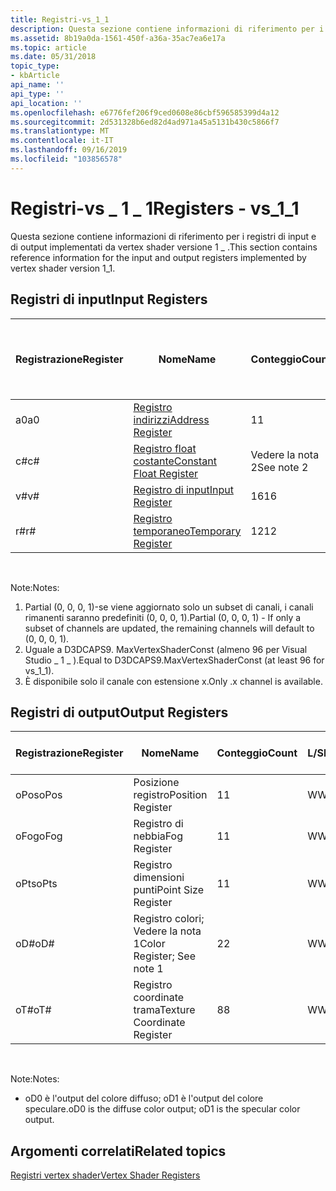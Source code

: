 ```yaml
---
title: Registri-vs_1_1
description: Questa sezione contiene informazioni di riferimento per i registri di input e di output implementati da vertex shader versione 1 \_ .
ms.assetid: 8b19a0da-1561-450f-a36a-35ac7ea6e17a
ms.topic: article
ms.date: 05/31/2018
topic_type:
- kbArticle
api_name: ''
api_type: ''
api_location: ''
ms.openlocfilehash: e6776fef206f9ced0608e86cbf596585399d4a12
ms.sourcegitcommit: 2d531328b6ed82d4ad971a45a5131b430c5866f7
ms.translationtype: MT
ms.contentlocale: it-IT
ms.lasthandoff: 09/16/2019
ms.locfileid: "103856578"
---
```

# <a name="registers---vs_1_1"></a><span data-ttu-id="9fa9e-103">Registri-vs \_ 1 \_ 1</span><span class="sxs-lookup"><span data-stu-id="9fa9e-103">Registers - vs\_1\_1</span></span>

<span data-ttu-id="9fa9e-104">Questa sezione contiene informazioni di riferimento per i registri di input e di output implementati da vertex shader versione 1 \_ .</span><span class="sxs-lookup"><span data-stu-id="9fa9e-104">This section contains reference information for the input and output registers implemented by vertex shader version 1\_1.</span></span>

## <a name="input-registers"></a><span data-ttu-id="9fa9e-105">Registri di input</span><span class="sxs-lookup"><span data-stu-id="9fa9e-105">Input Registers</span></span>



| <span data-ttu-id="9fa9e-106">Registrazione</span><span class="sxs-lookup"><span data-stu-id="9fa9e-106">Register</span></span> | <span data-ttu-id="9fa9e-107">Nome</span><span class="sxs-lookup"><span data-stu-id="9fa9e-107">Name</span></span>                                                                                  | <span data-ttu-id="9fa9e-108">Conteggio</span><span class="sxs-lookup"><span data-stu-id="9fa9e-108">Count</span></span>      | <span data-ttu-id="9fa9e-109">L/S</span><span class="sxs-lookup"><span data-stu-id="9fa9e-109">R/W</span></span> | <span data-ttu-id="9fa9e-110">\# Leggere le porte</span><span class="sxs-lookup"><span data-stu-id="9fa9e-110">\# Read ports</span></span> | <span data-ttu-id="9fa9e-111">\# Letture/Inst</span><span class="sxs-lookup"><span data-stu-id="9fa9e-111">\# Reads / inst</span></span> | <span data-ttu-id="9fa9e-112">Dimension</span><span class="sxs-lookup"><span data-stu-id="9fa9e-112">Dimension</span></span>  | <span data-ttu-id="9fa9e-113">Relannr</span><span class="sxs-lookup"><span data-stu-id="9fa9e-113">RelAddr</span></span> | <span data-ttu-id="9fa9e-114">Valori predefiniti</span><span class="sxs-lookup"><span data-stu-id="9fa9e-114">Defaults</span></span>     | <span data-ttu-id="9fa9e-115">Richiede DCL</span><span class="sxs-lookup"><span data-stu-id="9fa9e-115">Requires DCL</span></span> |
|----------|---------------------------------------------------------------------------------------|------------|-----|---------------|-----------------|------------|---------|--------------|--------------|
| <span data-ttu-id="9fa9e-116">a0</span><span class="sxs-lookup"><span data-stu-id="9fa9e-116">a0</span></span>       | [<span data-ttu-id="9fa9e-117">Registro indirizzi</span><span class="sxs-lookup"><span data-stu-id="9fa9e-117">Address Register</span></span>](dx9-graphics-reference-asm-vs-registers-address.md)               | <span data-ttu-id="9fa9e-118">1</span><span class="sxs-lookup"><span data-stu-id="9fa9e-118">1</span></span>          | <span data-ttu-id="9fa9e-119">L/S</span><span class="sxs-lookup"><span data-stu-id="9fa9e-119">R/W</span></span> | <span data-ttu-id="9fa9e-120">1</span><span class="sxs-lookup"><span data-stu-id="9fa9e-120">1</span></span>             | <span data-ttu-id="9fa9e-121">Nessuna limitazione</span><span class="sxs-lookup"><span data-stu-id="9fa9e-121">Unlimited</span></span>       | <span data-ttu-id="9fa9e-122">Vedere la nota 3</span><span class="sxs-lookup"><span data-stu-id="9fa9e-122">See note 3</span></span> | <span data-ttu-id="9fa9e-123">No</span><span class="sxs-lookup"><span data-stu-id="9fa9e-123">No</span></span>      | <span data-ttu-id="9fa9e-124">nessuno</span><span class="sxs-lookup"><span data-stu-id="9fa9e-124">None</span></span>         | <span data-ttu-id="9fa9e-125">No</span><span class="sxs-lookup"><span data-stu-id="9fa9e-125">No</span></span>           |
| <span data-ttu-id="9fa9e-126">c\#</span><span class="sxs-lookup"><span data-stu-id="9fa9e-126">c\#</span></span>      | [<span data-ttu-id="9fa9e-127">Registro float costante</span><span class="sxs-lookup"><span data-stu-id="9fa9e-127">Constant Float Register</span></span>](dx9-graphics-reference-asm-vs-registers-constant-float.md) | <span data-ttu-id="9fa9e-128">Vedere la nota 2</span><span class="sxs-lookup"><span data-stu-id="9fa9e-128">See note 2</span></span> | <span data-ttu-id="9fa9e-129">R</span><span class="sxs-lookup"><span data-stu-id="9fa9e-129">R</span></span>   | <span data-ttu-id="9fa9e-130">1</span><span class="sxs-lookup"><span data-stu-id="9fa9e-130">1</span></span>             | <span data-ttu-id="9fa9e-131">Nessuna limitazione</span><span class="sxs-lookup"><span data-stu-id="9fa9e-131">Unlimited</span></span>       | <span data-ttu-id="9fa9e-132">4</span><span class="sxs-lookup"><span data-stu-id="9fa9e-132">4</span></span>          | <span data-ttu-id="9fa9e-133">a0. x</span><span class="sxs-lookup"><span data-stu-id="9fa9e-133">a0.x</span></span>    | <span data-ttu-id="9fa9e-134">(0, 0, 0, 0)</span><span class="sxs-lookup"><span data-stu-id="9fa9e-134">(0, 0, 0, 0)</span></span> | <span data-ttu-id="9fa9e-135">No</span><span class="sxs-lookup"><span data-stu-id="9fa9e-135">No</span></span>           |
| <span data-ttu-id="9fa9e-136">v\#</span><span class="sxs-lookup"><span data-stu-id="9fa9e-136">v\#</span></span>      | [<span data-ttu-id="9fa9e-137">Registro di input</span><span class="sxs-lookup"><span data-stu-id="9fa9e-137">Input Register</span></span>](dx9-graphics-reference-asm-vs-registers-input.md)                   | <span data-ttu-id="9fa9e-138">16</span><span class="sxs-lookup"><span data-stu-id="9fa9e-138">16</span></span>         | <span data-ttu-id="9fa9e-139">R</span><span class="sxs-lookup"><span data-stu-id="9fa9e-139">R</span></span>   | <span data-ttu-id="9fa9e-140">1</span><span class="sxs-lookup"><span data-stu-id="9fa9e-140">1</span></span>             | <span data-ttu-id="9fa9e-141">Nessuna limitazione</span><span class="sxs-lookup"><span data-stu-id="9fa9e-141">Unlimited</span></span>       | <span data-ttu-id="9fa9e-142">4</span><span class="sxs-lookup"><span data-stu-id="9fa9e-142">4</span></span>          | <span data-ttu-id="9fa9e-143">No</span><span class="sxs-lookup"><span data-stu-id="9fa9e-143">No</span></span>      | <span data-ttu-id="9fa9e-144">Vedere la nota 1</span><span class="sxs-lookup"><span data-stu-id="9fa9e-144">See note 1</span></span>   | <span data-ttu-id="9fa9e-145">Sì</span><span class="sxs-lookup"><span data-stu-id="9fa9e-145">Yes</span></span>          |
| <span data-ttu-id="9fa9e-146">r\#</span><span class="sxs-lookup"><span data-stu-id="9fa9e-146">r\#</span></span>      | [<span data-ttu-id="9fa9e-147">Registro temporaneo</span><span class="sxs-lookup"><span data-stu-id="9fa9e-147">Temporary Register</span></span>](dx9-graphics-reference-asm-vs-registers-temporary.md)           | <span data-ttu-id="9fa9e-148">12</span><span class="sxs-lookup"><span data-stu-id="9fa9e-148">12</span></span>         | <span data-ttu-id="9fa9e-149">L/S</span><span class="sxs-lookup"><span data-stu-id="9fa9e-149">R/W</span></span> | <span data-ttu-id="9fa9e-150">3</span><span class="sxs-lookup"><span data-stu-id="9fa9e-150">3</span></span>             | <span data-ttu-id="9fa9e-151">Nessuna limitazione</span><span class="sxs-lookup"><span data-stu-id="9fa9e-151">Unlimited</span></span>       | <span data-ttu-id="9fa9e-152">4</span><span class="sxs-lookup"><span data-stu-id="9fa9e-152">4</span></span>          | <span data-ttu-id="9fa9e-153">No</span><span class="sxs-lookup"><span data-stu-id="9fa9e-153">No</span></span>      | <span data-ttu-id="9fa9e-154">nessuno</span><span class="sxs-lookup"><span data-stu-id="9fa9e-154">None</span></span>         | <span data-ttu-id="9fa9e-155">No</span><span class="sxs-lookup"><span data-stu-id="9fa9e-155">No</span></span>           |



 

<span data-ttu-id="9fa9e-156">Note:</span><span class="sxs-lookup"><span data-stu-id="9fa9e-156">Notes:</span></span>

1.  <span data-ttu-id="9fa9e-157">Partial (0, 0, 0, 1)-se viene aggiornato solo un subset di canali, i canali rimanenti saranno predefiniti (0, 0, 0, 1).</span><span class="sxs-lookup"><span data-stu-id="9fa9e-157">Partial (0, 0, 0, 1) - If only a subset of channels are updated, the remaining channels will default to (0, 0, 0, 1).</span></span>
2.  <span data-ttu-id="9fa9e-158">Uguale a D3DCAPS9. MaxVertexShaderConst (almeno 96 per Visual Studio \_ 1 \_ ).</span><span class="sxs-lookup"><span data-stu-id="9fa9e-158">Equal to D3DCAPS9.MaxVertexShaderConst (at least 96 for vs\_1\_1).</span></span>
3.  <span data-ttu-id="9fa9e-159">È disponibile solo il canale con estensione x.</span><span class="sxs-lookup"><span data-stu-id="9fa9e-159">Only .x channel is available.</span></span>

## <a name="output-registers"></a><span data-ttu-id="9fa9e-160">Registri di output</span><span class="sxs-lookup"><span data-stu-id="9fa9e-160">Output Registers</span></span>



| <span data-ttu-id="9fa9e-161">Registrazione</span><span class="sxs-lookup"><span data-stu-id="9fa9e-161">Register</span></span> | <span data-ttu-id="9fa9e-162">Nome</span><span class="sxs-lookup"><span data-stu-id="9fa9e-162">Name</span></span>                        | <span data-ttu-id="9fa9e-163">Conteggio</span><span class="sxs-lookup"><span data-stu-id="9fa9e-163">Count</span></span> | <span data-ttu-id="9fa9e-164">L/S</span><span class="sxs-lookup"><span data-stu-id="9fa9e-164">R/W</span></span> | <span data-ttu-id="9fa9e-165">Dimension</span><span class="sxs-lookup"><span data-stu-id="9fa9e-165">Dimension</span></span> | <span data-ttu-id="9fa9e-166">Relannr</span><span class="sxs-lookup"><span data-stu-id="9fa9e-166">RelAddr</span></span> | <span data-ttu-id="9fa9e-167">Valori predefiniti</span><span class="sxs-lookup"><span data-stu-id="9fa9e-167">Defaults</span></span> | <span data-ttu-id="9fa9e-168">Richiede DCL</span><span class="sxs-lookup"><span data-stu-id="9fa9e-168">Requires DCL</span></span> |
|----------|-----------------------------|-------|-----|-----------|---------|----------|--------------|
| <span data-ttu-id="9fa9e-169">oPos</span><span class="sxs-lookup"><span data-stu-id="9fa9e-169">oPos</span></span>     | <span data-ttu-id="9fa9e-170">Posizione registro</span><span class="sxs-lookup"><span data-stu-id="9fa9e-170">Position Register</span></span>           | <span data-ttu-id="9fa9e-171">1</span><span class="sxs-lookup"><span data-stu-id="9fa9e-171">1</span></span>     | <span data-ttu-id="9fa9e-172">W</span><span class="sxs-lookup"><span data-stu-id="9fa9e-172">W</span></span>   | <span data-ttu-id="9fa9e-173">4</span><span class="sxs-lookup"><span data-stu-id="9fa9e-173">4</span></span>         | <span data-ttu-id="9fa9e-174">No</span><span class="sxs-lookup"><span data-stu-id="9fa9e-174">No</span></span>      | <span data-ttu-id="9fa9e-175">nessuno</span><span class="sxs-lookup"><span data-stu-id="9fa9e-175">None</span></span>     | <span data-ttu-id="9fa9e-176">No</span><span class="sxs-lookup"><span data-stu-id="9fa9e-176">No</span></span>           |
| <span data-ttu-id="9fa9e-177">oFog</span><span class="sxs-lookup"><span data-stu-id="9fa9e-177">oFog</span></span>     | <span data-ttu-id="9fa9e-178">Registro di nebbia</span><span class="sxs-lookup"><span data-stu-id="9fa9e-178">Fog Register</span></span>                | <span data-ttu-id="9fa9e-179">1</span><span class="sxs-lookup"><span data-stu-id="9fa9e-179">1</span></span>     | <span data-ttu-id="9fa9e-180">W</span><span class="sxs-lookup"><span data-stu-id="9fa9e-180">W</span></span>   | <span data-ttu-id="9fa9e-181">1</span><span class="sxs-lookup"><span data-stu-id="9fa9e-181">1</span></span>         | <span data-ttu-id="9fa9e-182">No</span><span class="sxs-lookup"><span data-stu-id="9fa9e-182">No</span></span>      | <span data-ttu-id="9fa9e-183">nessuno</span><span class="sxs-lookup"><span data-stu-id="9fa9e-183">None</span></span>     | <span data-ttu-id="9fa9e-184">No</span><span class="sxs-lookup"><span data-stu-id="9fa9e-184">No</span></span>           |
| <span data-ttu-id="9fa9e-185">oPts</span><span class="sxs-lookup"><span data-stu-id="9fa9e-185">oPts</span></span>     | <span data-ttu-id="9fa9e-186">Registro dimensioni punti</span><span class="sxs-lookup"><span data-stu-id="9fa9e-186">Point Size Register</span></span>         | <span data-ttu-id="9fa9e-187">1</span><span class="sxs-lookup"><span data-stu-id="9fa9e-187">1</span></span>     | <span data-ttu-id="9fa9e-188">W</span><span class="sxs-lookup"><span data-stu-id="9fa9e-188">W</span></span>   | <span data-ttu-id="9fa9e-189">1</span><span class="sxs-lookup"><span data-stu-id="9fa9e-189">1</span></span>         | <span data-ttu-id="9fa9e-190">No</span><span class="sxs-lookup"><span data-stu-id="9fa9e-190">No</span></span>      | <span data-ttu-id="9fa9e-191">nessuno</span><span class="sxs-lookup"><span data-stu-id="9fa9e-191">None</span></span>     | <span data-ttu-id="9fa9e-192">No</span><span class="sxs-lookup"><span data-stu-id="9fa9e-192">No</span></span>           |
| <span data-ttu-id="9fa9e-193">oD\#</span><span class="sxs-lookup"><span data-stu-id="9fa9e-193">oD\#</span></span>     | <span data-ttu-id="9fa9e-194">Registro colori; Vedere la nota 1</span><span class="sxs-lookup"><span data-stu-id="9fa9e-194">Color Register; See note 1</span></span>  | <span data-ttu-id="9fa9e-195">2</span><span class="sxs-lookup"><span data-stu-id="9fa9e-195">2</span></span>     | <span data-ttu-id="9fa9e-196">W</span><span class="sxs-lookup"><span data-stu-id="9fa9e-196">W</span></span>   | <span data-ttu-id="9fa9e-197">4</span><span class="sxs-lookup"><span data-stu-id="9fa9e-197">4</span></span>         | <span data-ttu-id="9fa9e-198">No</span><span class="sxs-lookup"><span data-stu-id="9fa9e-198">No</span></span>      | <span data-ttu-id="9fa9e-199">nessuno</span><span class="sxs-lookup"><span data-stu-id="9fa9e-199">None</span></span>     | <span data-ttu-id="9fa9e-200">No</span><span class="sxs-lookup"><span data-stu-id="9fa9e-200">No</span></span>           |
| <span data-ttu-id="9fa9e-201">oT\#</span><span class="sxs-lookup"><span data-stu-id="9fa9e-201">oT\#</span></span>     | <span data-ttu-id="9fa9e-202">Registro coordinate trama</span><span class="sxs-lookup"><span data-stu-id="9fa9e-202">Texture Coordinate Register</span></span> | <span data-ttu-id="9fa9e-203">8</span><span class="sxs-lookup"><span data-stu-id="9fa9e-203">8</span></span>     | <span data-ttu-id="9fa9e-204">W</span><span class="sxs-lookup"><span data-stu-id="9fa9e-204">W</span></span>   | <span data-ttu-id="9fa9e-205">4</span><span class="sxs-lookup"><span data-stu-id="9fa9e-205">4</span></span>         | <span data-ttu-id="9fa9e-206">No</span><span class="sxs-lookup"><span data-stu-id="9fa9e-206">No</span></span>      | <span data-ttu-id="9fa9e-207">nessuno</span><span class="sxs-lookup"><span data-stu-id="9fa9e-207">None</span></span>     | <span data-ttu-id="9fa9e-208">No</span><span class="sxs-lookup"><span data-stu-id="9fa9e-208">No</span></span>           |



 

<span data-ttu-id="9fa9e-209">Note:</span><span class="sxs-lookup"><span data-stu-id="9fa9e-209">Notes:</span></span>

-   <span data-ttu-id="9fa9e-210">oD0 è l'output del colore diffuso; oD1 è l'output del colore speculare.</span><span class="sxs-lookup"><span data-stu-id="9fa9e-210">oD0 is the diffuse color output; oD1 is the specular color output.</span></span>

## <a name="related-topics"></a><span data-ttu-id="9fa9e-211">Argomenti correlati</span><span class="sxs-lookup"><span data-stu-id="9fa9e-211">Related topics</span></span>

<dl> <dt>

[<span data-ttu-id="9fa9e-212">Registri vertex shader</span><span class="sxs-lookup"><span data-stu-id="9fa9e-212">Vertex Shader Registers</span></span>](dx9-graphics-reference-asm-vs-registers.md)
</dt> </dl>

 

 




